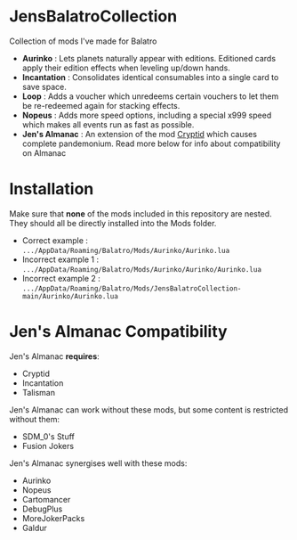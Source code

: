 # JensBalatroCollection
Collection of mods I've made for Balatro

- **Aurinko** : Lets planets naturally appear with editions. Editioned cards apply their edition effects when leveling up/down hands.
- **Incantation** : Consolidates identical consumables into a single card to save space.
- **Loop** : Adds a voucher which unredeems certain vouchers to let them be re-redeemed again for stacking effects.
- **Nopeus** : Adds more speed options, including a special x999 speed which makes all events run as fast as possible.
- **Jen's Almanac** : An extension of the mod [Cryptid](https://github.com/MathIsFun0/Cryptid) which causes complete pandemonium.
Read more below for info about compatibility on Almanac
# Installation

Make sure that **none** of the mods included in this repository are nested. They should all be directly installed into the Mods folder.

- Correct example : `.../AppData/Roaming/Balatro/Mods/Aurinko/Aurinko.lua`
- Incorrect example 1 : `.../AppData/Roaming/Balatro/Mods/Aurinko/Aurinko/Aurinko.lua`
- Incorrect example 2 : `.../AppData/Roaming/Balatro/Mods/JensBalatroCollection-main/Aurinko/Aurinko.lua`

# Jen's Almanac Compatibility
Jen's Almanac **requires**:
- Cryptid
- Incantation
- Talisman

Jen's Almanac can work without these mods, but some content is restricted without them:
- SDM_0's Stuff
- Fusion Jokers

Jen's Almanac synergises well with these mods:
- Aurinko
- Nopeus
- Cartomancer
- DebugPlus
- MoreJokerPacks
- Galdur
